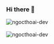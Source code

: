 ### Hi there 👋

<div>
  <img align="center" src="https://github-readme-stats.vercel.app/api?username=ngocthoai-dev&show_icons=true&theme=dark" alt="ngocthoai-dev" />
<div/>
<br />
  
<div>
  <img align="center" src="https://github-readme-stats.vercel.app/api/top-langs/?username=ngocthoai-dev&layout=compact&hide=html&theme=dark" alt="ngocthoai-dev" />
<div/>
<br />
  
<!--
<a href="https://app.daily.dev/pnthoai165"><img src="https://github.com/NgocThoaiDiv/NgocThoaiDiv/blob/main/devcard.svg" width="400" alt="NgocThoai's Dev Card"/></a>
-->

<!--
**NgocThoaiDiv/NgocThoaiDiv** is a ✨ _special_ ✨ repository because its `README.md` (this file) appears on your GitHub profile.

Here are some ideas to get you started:

- 🔭 I’m currently working on ...
- 🌱 I’m currently learning ...
- 👯 I’m looking to collaborate on ...
- 🤔 I’m looking for help with ...
- 💬 Ask me about ...
- 📫 How to reach me: ...
- 😄 Pronouns: ...
- ⚡ Fun fact: ...
-->
